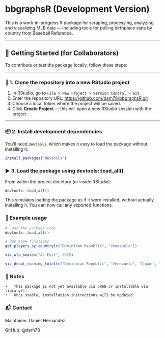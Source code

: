 # bbgraphsR (Development Version)

This is a work-in-progress R package for scraping, processing, analyzing and visualizing MLB data — including tools for pulling birthplace stats by country from Baseball Reference.

---

## 🚀 Getting Started (for Collaborators)

To contribute or test the package locally, follow these steps:

---

### 🔧 1. Clone the repository into a new RStudio project

1. In RStudio, go to `File > New Project > Version Control > Git`.
2. Enter the repository URL:
https://github.com/darh78/bbgraphsR.git
3. Choose a local folder where the project will be saved.
4. Click **Create Project** — this will open a new RStudio session with the project.

---

### 📦 2. Install development dependencies

You’ll need `devtools`, which makes it easy to load the package without installing it:

```r
install.packages("devtools") 
```

### ▶️ 3. Load the package using devtools::load_all()

From within the project directory (or inside RStudio):

```r
devtools::load_all()
```

This simulates loading the package as if it were installed, without actually installing it. You can now call any exported functions.

### 🧪 Example usage

```r
# Load the package code
devtools::load_all()

# Run some functions
get_players_by_country(c("Dominican Republic", "Venezuela"))

viz_wlp_season("AL East", 2025)

viz_debut_running_total(c("Dominican Republic", "Venezuela", "Japan", "Mexico", "Puerto Rico", "Cuba" ))
```

### 📌 Notes
	•	This package is not yet available via CRAN or installable via library().
	•	Once stable, installation instructions will be updated.

### 📬 Contact

Maintainer: Daniel Hernández

GitHub: @darh78
